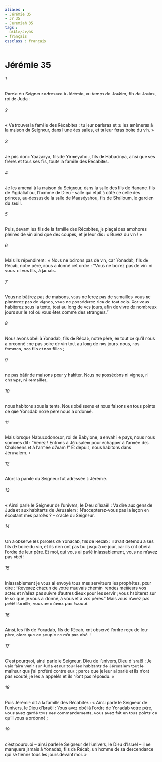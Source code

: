 ```yaml
---
aliases : 
- Jérémie 35
- Jr 35
- Jeremiah 35
tags : 
- Bible/Jr/35
- français
cssclass : français
---
```


# Jérémie 35

###### 1
Parole du Seigneur adressée à Jérémie, au temps de Joakim, fils de Josias, roi de Juda :
###### 2
« Va trouver la famille des Récabites ; tu leur parleras et tu les amèneras à la maison du Seigneur, dans l’une des salles, et tu leur feras boire du vin. »
###### 3
Je pris donc Yaazanya, fils de Yirmeyahou, fils de Habacinya, ainsi que ses frères et tous ses fils, toute la famille des Récabites.
###### 4
Je les amenai à la maison du Seigneur, dans la salle des fils de Hanane, fils de Yigdaliahou, l’homme de Dieu – salle qui était à côté de celle des princes, au-dessus de la salle de Maaséyahou, fils de Shalloum, le gardien du seuil.
###### 5
Puis, devant les fils de la famille des Récabites, je plaçai des amphores pleines de vin ainsi que des coupes, et je leur dis : « Buvez du vin ! »
###### 6
Mais ils répondirent : « Nous ne boirons pas de vin, car Yonadab, fils de Récab, notre père, nous a donné cet ordre :
“Vous ne boirez pas de vin,
ni vous, ni vos fils, à jamais.
###### 7
Vous ne bâtirez pas de maisons,
vous ne ferez pas de semailles,
vous ne planterez pas de vignes,
vous ne posséderez rien de tout cela.
Car vous habiterez sous la tente,
tout au long de vos jours,
afin de vivre de nombreux jours
sur le sol où vous êtes comme des étrangers.”
###### 8
Nous avons obéi à Yonadab, fils de Récab, notre père, en tout ce qu’il nous a ordonné : ne pas boire de vin tout au long de nos jours, nous, nos femmes, nos fils et nos filles ;
###### 9
ne pas bâtir de maisons pour y habiter. Nous ne possédons ni vignes, ni champs, ni semailles,
###### 10
nous habitons sous la tente. Nous obéissons et nous faisons en tous points ce que Yonadab notre père nous a ordonné.
###### 11
Mais lorsque Nabucodonosor, roi de Babylone, a envahi le pays, nous nous sommes dit : “Venez ! Entrons à Jérusalem pour échapper à l’armée des Chaldéens et à l’armée d’Aram !” Et depuis, nous habitons dans Jérusalem. »
###### 12
Alors la parole du Seigneur fut adressée à Jérémie.
###### 13
« Ainsi parle le Seigneur de l’univers, le Dieu d’Israël : Va dire aux gens de Juda et aux habitants de Jérusalem : N’accepterez-vous pas la leçon en écoutant mes paroles ? – oracle du Seigneur.
###### 14
On a observé les paroles de Yonadab, fils de Récab : il avait défendu à ses fils de boire du vin, et ils n’en ont pas bu jusqu’à ce jour, car ils ont obéi à l’ordre de leur père. Et moi, qui vous ai parlé inlassablement, vous ne m’avez pas obéi !
###### 15
Inlassablement je vous ai envoyé tous mes serviteurs les prophètes, pour dire : “Revenez chacun de votre mauvais chemin, rendez meilleurs vos actes et n’allez pas suivre d’autres dieux pour les servir ; vous habiterez sur le sol que je vous ai donné, à vous et à vos pères.” Mais vous n’avez pas prêté l’oreille, vous ne m’avez pas écouté.
###### 16
Ainsi, les fils de Yonadab, fils de Récab, ont observé l’ordre reçu de leur père, alors que ce peuple ne m’a pas obéi !
###### 17
C’est pourquoi, ainsi parle le Seigneur, Dieu de l’univers, Dieu d’Israël : Je vais faire venir sur Juda et sur tous les habitants de Jérusalem tout le malheur que j’ai proféré contre eux ; parce que je leur ai parlé et ils n’ont pas écouté, je les ai appelés et ils n’ont pas répondu. »
###### 18
Puis Jérémie dit à la famille des Récabites : « Ainsi parle le Seigneur de l’univers, le Dieu d’Israël : Vous avez obéi à l’ordre de Yonadab votre père, vous avez gardé tous ses commandements, vous avez fait en tous points ce qu’il vous a ordonné ;
###### 19
c’est pourquoi – ainsi parle le Seigneur de l’univers, le Dieu d’Israël – il ne manquera jamais à Yonadab, fils de Récab, un homme de sa descendance qui se tienne tous les jours devant moi. »
